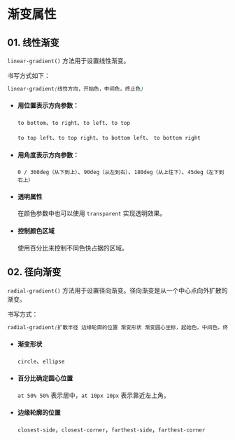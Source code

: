 # 渐变属性

## 01. 线性渐变
`linear-gradient()` 方法用于设置线性渐变。

书写方式如下：
```css
linear-gradient(线性方向，开始色，中间色，终止色)
```
- #### 用位置表示方向参数：
  `to bottom`、`to right`、`to left`、`to top`

  `to top left`、`to top right`、`to bottom left`、 `to bottom right`

- #### 用角度表示方向参数：
  `0 / 360deg（从下到上）`、`90deg（从左到右）`、`180deg（从上往下）`、`45deg（左下到右上）`

- #### 透明属性
  在颜色参数中也可以使用 `transparent` 实现透明效果。

- #### 控制颜色区域
  使用百分比来控制不同色快占据的区域。

## 02. 径向渐变
`radial-gradient()` 方法用于设置径向渐变。径向渐变是从一个中心点向外扩散的渐变。

书写方式：

```css
radial-gradient(扩散半径 边缘轮廓的位置 渐变形状 渐变圆心坐标，起始色，中间色，终止色)
```
- #### 渐变形状
  `circle`、`ellipse`

- #### 百分比确定圆心位置
  `at 50% 50%` 表示居中，`at 10px 10px` 表示靠近左上角。

- #### 边缘轮廓的位置
  `closest-side`，`closest-corner`，`farthest-side`，`farthest-corner`